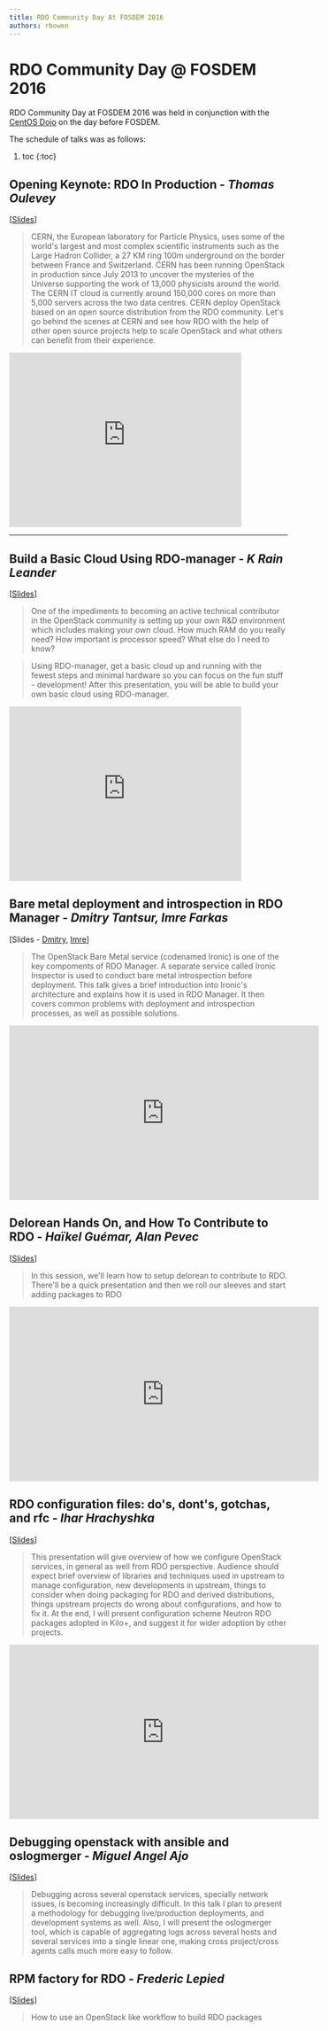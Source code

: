 ```yaml
---
title: RDO Community Day At FOSDEM 2016
authors: rbowen
---
```


# RDO Community Day @ FOSDEM 2016

RDO Community Day at FOSDEM 2016 was held in conjunction with the [CentOS
Dojo](https://wiki.centos.org/Events/Dojo/Brussels2016) on the day 
before FOSDEM.

The schedule of talks was as follows:

1. toc
{:toc}

## Opening Keynote: RDO In Production - *Thomas Oulevey*

[[Slides](./presentations/2016/FOSDEM/RDO_in_production_CERN.pdf)]

> CERN, the European laboratory for Particle Physics, uses some of the world's largest and most complex scientific instruments such as the Large Hadron Collider, a 27 KM ring 100m underground on the border between France and Switzerland.
> CERN has been running OpenStack in production since July 2013 to uncover the mysteries of the Universe supporting the work of 13,000 physicists around the world.  
> The CERN IT cloud is currently around 150,000 cores on more than 5,000 servers across the two data centres.
> CERN deploy OpenStack based on an open source distribution from the RDO community. Let's go behind the scenes at CERN and see how RDO with the help of other open source projects help to scale OpenStack and what others can benefit from their experience.


<iframe width="420" height="315"
src="https://www.youtube.com/embed/3hgVKQI-U38" frameborder="0"
allowfullscreen></iframe>

----

## Build a Basic Cloud Using RDO-manager - *K Rain Leander*

[[Slides](http://www.slideshare.net/KRainLeander/build-a-basic-cloud-using-rdomanager)]

> One of the impediments to becoming an active technical contributor in the OpenStack community is setting up your own R&D environment which includes making your own cloud.  How much RAM do you really need? How important is processor speed?  What else do I need to know?

> Using RDO-manager, get a basic cloud up and running with the fewest steps and minimal hardware so you can focus on the fun stuff - development!
> After this presentation, you will be able to build your own basic cloud using RDO-manager.

<iframe width="420" height="315"
src="https://www.youtube.com/embed/CtkBEkYDLDI" frameborder="0"
allowfullscreen></iframe>

## Bare metal deployment and introspection in RDO Manager - *Dmitry Tantsur, Imre Farkas*

[Slides - [Dmitry](http://dtantsur.github.io/talks/fosdem2016/),
[Imre](http://ifarkas.github.io/talks/2016-fosdem-rdo-day/)]

> The OpenStack Bare Metal service (codenamed Ironic) is one of the key compoments of RDO Manager. A separate service called Ironic Inspector is used to conduct bare metal introspection before deployment. This talk gives a brief introduction into Ironic's architecture and explains how it is used in RDO Manager. It then covers common problems with deployment and introspection processes, as well as possible solutions.

<iframe width="560" height="315"
src="https://www.youtube.com/embed/2CiIIaOFU0Q" frameborder="0"
allowfullscreen></iframe>

## Delorean Hands On, and How To Contribute to RDO - *Haïkel Guémar, Alan Pevec*

[[Slides](https://hguemar.fedorapeople.org/slides/rdo-packaging-fosdem16/#1)]

>In this session, we'll learn how to setup delorean to contribute to RDO. There'll be a quick presentation and then we roll our sleeves and start adding packages to RDO

<iframe width="560" height="315"
src="https://www.youtube.com/embed/yx6p35aGNF8" frameborder="0"
allowfullscreen></iframe>

## RDO configuration files: do's, dont's, gotchas, and rfc - *Ihar Hrachyshka*

[[Slides](./presentations/2016/FOSDEM/./configuration-files-in-rdo-fosdem-2016.pdf)]

> This presentation will give overview of how we configure OpenStack services, in general as well from RDO perspective. Audience should expect brief overview of libraries and techniques used in upstream to manage configuration, new developments in upstream, things to consider when doing packaging for RDO and derived distributions, things upstream projects do wrong about configurations, and how to fix it. At the end, I will present configuration scheme Neutron RDO packages adopted in Kilo+, and suggest it for wider adoption by other projects.

<iframe width="560" height="315"
src="https://www.youtube.com/embed/JAmZhXtIIXc" frameborder="0"
allowfullscreen></iframe>

## Debugging openstack with ansible and oslogmerger - *Miguel Angel Ajo*

[[Slides](http://mangelajo.github.io/openstack-debugging-presentation/)]

> Debugging across several openstack services, specially network issues, is becoming increasingly difficult. In this talk I plan to present a methodology for debugging live/production deployments, and development systems as well.
> Also, I will present the oslogmerger tool, which is capable of aggregating logs across several hosts and several services into a single linear one, making cross project/cross agents calls much more easy to follow.

## RPM factory for RDO - *Frederic Lepied*

[[Slides](http://www.slideshare.net/flepied/rpm-factory-for-rdo)]

> How to use an OpenStack like workflow to build RDO packages


